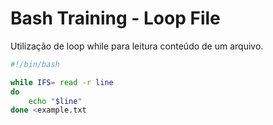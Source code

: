 # Bash Training - Loop File

Utilização de loop while para leitura conteúdo de um arquivo.

```bash
#!/bin/bash

while IFS= read -r line
do
    echo "$line"
done <example.txt
```

